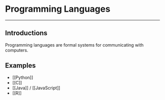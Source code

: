 # Programming Languages


---
## Introductions
Programming languages are formal systems for communicating with computers.

## Examples
- [[Python]]
- [[C]]
- [[Java]] / [[JavaScript]]
- [[R]]
